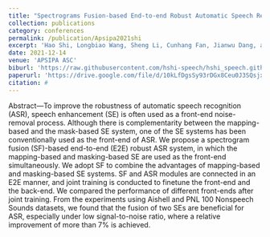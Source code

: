 ```yaml
---
title: "Spectrograms Fusion-based End-to-end Robust Automatic Speech Recognition"
collection: publications
category: conferences
permalink: /publication/Apsipa2021shi
excerpt: 'Hao Shi, Longbiao Wang, Sheng Li, Cunhang Fan, Jianwu Dang, and Tatsuya Kawahara'
date: 2021-12-14
venue: 'APSIPA ASC'
biburl: 'https://raw.githubusercontent.com/hshi-speech/hshi_speech.github.io/master/files/bib/apsipa-2021-shi.txt'
paperurl: 'https://drive.google.com/file/d/10kLfDgsSy93rDGx8Ceu0J3SQsjxbn0uQ/view?usp=drive_link'
citation: #
---
```


Abstract—To improve the robustness of automatic speech recognition (ASR), speech enhancement (SE) is often used as a front-end noise-removal process. Although there is complementarity between the mapping-based and the mask-based SE system, one of the SE systems has been conventionally used as the front-end of ASR. We propose a spectrogram fusion (SF)-based end-to-end (E2E) robust ASR system, in which the mapping-based and masking-based SE are used as the front-end simultaneously. We adopt SF to combine the advantages of mapping-based and masking-based SE systems. SF and ASR modules are connected in an E2E manner, and joint training is conducted to finetune the front-end and the back-end. We compared the performance of different front-ends after joint training. From the experiments using Aishell and PNL 100 Nonspeech Sounds datasets, we found that the fusion of two SEs are beneficial for ASR, especially under low signal-to-noise ratio, where a relative improvement of more than 7% is achieved.
